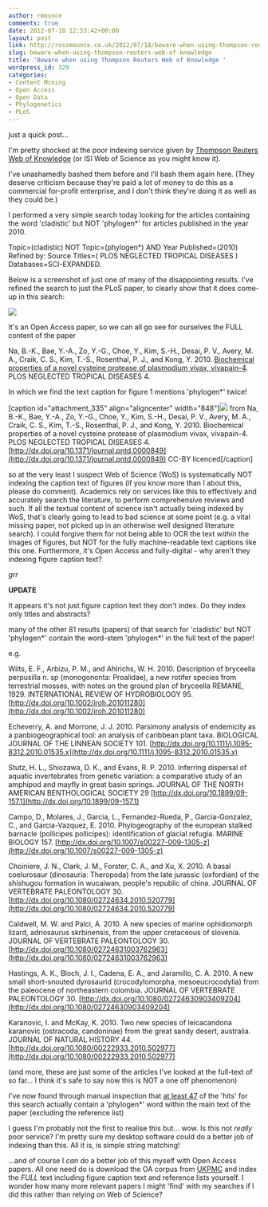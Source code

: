 ```yaml
---
author: rmounce
comments: true
date: 2012-07-18 12:53:42+00:00
layout: post
link: http://rossmounce.co.uk/2012/07/18/beware-when-using-thompson-reuters-web-of-knowledge/
slug: beware-when-using-thompson-reuters-web-of-knowledge
title: 'Beware when using Thompson Reuters Web of Knowledge '
wordpress_id: 329
categories:
- Content Mining
- Open Access
- Open Data
- Phylogenetics
- PLoS
---
```


just a quick post...

I'm pretty shocked at the poor indexing service given by [Thompson Reuters Web of Knowledge](http://en.wikipedia.org/wiki/ISI_Web_of_Knowledge) (or ISI Web of Science as you might know it).

I've unashamedly bashed them before and I'll bash them again here. (They deserve criticism because they're paid a lot of money to do this as a commercial for-profit enterprise, and I don't think they're doing it as well as they could be.)

I performed a very simple search today looking for the articles containing the word 'cladistic' but NOT 'phylogen*' for articles published in the year 2010. 

Topic=(cladistic) NOT Topic=(phylogen*) AND Year Published=(2010)
Refined by: Source Titles=( PLOS NEGLECTED TROPICAL DISEASES )
Databases=SCI-EXPANDED.

Below is a screenshot of just one of many of the disappointing results. I've refined the search to just the PLoS paper, to clearly show that it does come-up in this search:

[![](http://rossmounce.co.uk/wp-content/uploads/2012/07/Web-of-Science-Results.png)](http://rossmounce.co.uk/wp-content/uploads/2012/07/Web-of-Science-Results.png)


It's an Open Access paper, so we can all go see for ourselves the FULL content of the paper

Na, B.-K., Bae, Y.-A., Zo, Y.-G., Choe, Y., Kim, S.-H., Desai, P. V., Avery, M. A., Craik, C. S., Kim, T.-S., Rosenthal, P. J., and Kong, Y. 2010. [Biochemical properties of a novel cysteine protease of plasmodium vivax, vivapain-4](http://dx.doi.org/10.1371/journal.pntd.0000849). PLOS NEGLECTED TROPICAL DISEASES 4.

In which we find the text caption for figure 1 mentions 'phylogen*' twice!

[caption id="attachment_335" align="aligncenter" width="848"][![](http://rossmounce.co.uk/wp-content/uploads/2012/07/phylogen.png)](http://rossmounce.co.uk/wp-content/uploads/2012/07/phylogen.png) from Na, B.-K., Bae, Y.-A., Zo, Y.-G., Choe, Y., Kim, S.-H., Desai, P. V., Avery, M. A., Craik, C. S., Kim, T.-S., Rosenthal, P. J., and Kong, Y. 2010. Biochemical properties of a novel cysteine protease of plasmodium vivax, vivapain-4. PLOS NEGLECTED TROPICAL DISEASES 4. [http://dx.doi.org/10.1371/journal.pntd.0000849](http://dx.doi.org/10.1371/journal.pntd.0000849) CC-BY licenced[/caption]


so at the very least I suspect Web of Science (WoS) is systematically NOT indexing the caption text of figures (if you know more than I about this, please do comment). Academics rely on services like this to effectively and accurately search the literature, to perform comprehensive reviews and such. If all the textual content of science isn't actually being indexed by WoS, that's clearly going to lead to bad science at some point (e.g. a vital missing paper, not picked up in an otherwise well designed literature search). I could forgive them for not being able to OCR the text _within_ the images of figures, but NOT for the fully machine-readable text captions like this one. Furthermore, it's Open Access and fully-digital - why aren't they indexing figure caption text?


*grr* 


**UPDATE**

It appears it's not just figure caption text they don't index. Do they index only titles and abstracts?

many of the other 81 results (papers) of that search for 'cladistic' but NOT 'phylogen*' contain the word-stem 'phylogen*' in the full text of the paper!

e.g.

Wilts, E. F., Arbizu, P. M., and Ahlrichs, W. H. 2010. Description of bryceella perpusilla n. sp (monogononta: Proalidae), a new rotifer species from terrestrial mosses, with notes on the ground plan of bryceella REMANE, 1929. INTERNATIONAL REVIEW OF HYDROBIOLOGY 95. [http://dx.doi.org/10.1002/iroh.201011280](http://dx.doi.org/10.1002/iroh.201011280)

Echeverry, A. and Morrone, J. J. 2010. Parsimony analysis of endemicity as a panbiogeographical tool: an analysis of caribbean plant taxa. BIOLOGICAL JOURNAL OF THE LINNEAN SOCIETY 101. [http://dx.doi.org/10.1111/j.1095-8312.2010.01535.x](http://dx.doi.org/10.1111/j.1095-8312.2010.01535.x)

Stutz, H. L., Shiozawa, D. K., and Evans, R. P. 2010. Inferring dispersal of aquatic invertebrates from genetic variation: a comparative study of an amphipod and mayfly in great basin springs. JOURNAL OF THE NORTH AMERICAN BENTHOLOGICAL SOCIETY 29 [http://dx.doi.org/10.1899/09-157.1](http://dx.doi.org/10.1899/09-157.1)

Campo, D., Molares, J., Garcia, L., Fernandez-Rueda, P., Garcia-Gonzalez, C., and Garcia-Vazquez, E. 2010. Phylogeography of the european stalked barnacle (pollicipes pollicipes): identification of glacial refugia. MARINE BIOLOGY 157. [http://dx.doi.org/10.1007/s00227-009-1305-z](http://dx.doi.org/10.1007/s00227-009-1305-z)

Choiniere, J. N., Clark, J. M., Forster, C. A., and Xu, X. 2010. A basal coelurosaur (dinosauria: Theropoda) from the late jurassic (oxfordian) of the shishugou formation in wucaiwan, people's republic of china. JOURNAL OF VERTEBRATE PALEONTOLOGY 30. [http://dx.doi.org/10.1080/02724634.2010.520779](http://dx.doi.org/10.1080/02724634.2010.520779)

Caldwell, M. W. and Palci, A. 2010. A new species of marine ophidiomorph lizard, adriosaurus skrbinensis, from the upper cretaceous of slovenia. JOURNAL OF VERTEBRATE PALEONTOLOGY 30. [http://dx.doi.org/10.1080/02724631003762963](http://dx.doi.org/10.1080/02724631003762963)

Hastings, A. K., Bloch, J. I., Cadena, E. A., and Jaramillo, C. A. 2010. A new small short-snouted dyrosaurid (crocodylomorpha, mesoeucrocodylia) from the paleocene of northeastern colombia. JOURNAL OF VERTEBRATE PALEONTOLOGY 30. [http://dx.doi.org/10.1080/02724630903409204](http://dx.doi.org/10.1080/02724630903409204)

Karanovic, I. and McKay, K. 2010. Two new species of leicacandona karanovic (ostracoda, candoninae) from the great sandy desert, australia. JOURNAL OF NATURAL HISTORY 44. [http://dx.doi.org/10.1080/00222933.2010.502977](http://dx.doi.org/10.1080/00222933.2010.502977)

(and more, these are just some of the articles I've looked at the full-text of so far... I think it's safe to say now this is NOT a one off phenomenon)

I've now found through manual inspection that [at least 47](http://www.citeulike.org/user/rossmounce/tag/contains_phylogen) of the 'hits' for this search actually contain a 'phylogen*' word within the main text of the paper (excluding the reference list)

I guess I'm probably not the first to realise this but... wow. Is this not *really* poor service? I'm pretty sure my desktop software could do a better job of indexing than this. All it is, is simple string matching!


...and of course I _can_ do a better job of this myself with Open Access papers. All one need do is download the OA corpus from [UKPMC](http://ukpmc.ac.uk/ftp/oa) and index the *FULL* text including figure caption text and reference lists yourself. I wonder how many more relevant papers I might 'find' with my searches if I did this rather than relying on Web of Science?
